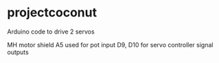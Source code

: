 # projectcoconut
Arduino code to drive 2 servos


MH motor shield
A5 used for pot input
D9, D10 for servo controller signal outputs
